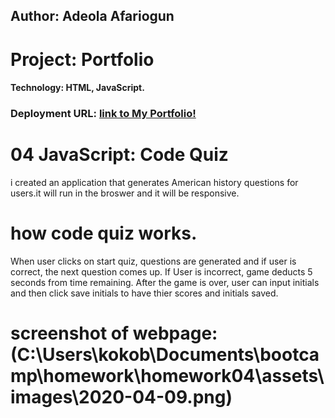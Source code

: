 ## Author:  Adeola Afariogun



# Project: Portfolio


#### Technology: HTML, JavaScript.




### Deployment URL: [link to My Portfolio!](https://adeola55.github.io/homework04/)



# 04 JavaScript: Code Quiz
i created an application that generates American history questions for users.it will run in the broswer and it will be responsive. 

# how code quiz works.
When user clicks on start quiz, questions are generated and if user is correct, the next question comes up. If User is incorrect, game deducts 5 seconds from time remaining. After the game is over, user can input initials and then click save initials to have thier scores and initials saved.



# screenshot of webpage:(C:\Users\kokob\Documents\bootcamp\homework\homework04\assets\images\2020-04-09.png)